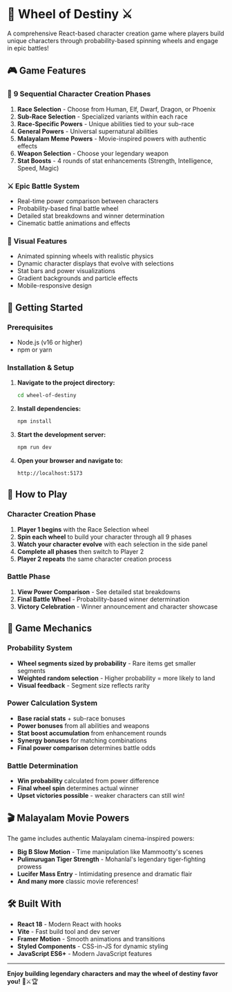 # 🎡 Wheel of Destiny ⚔️

A comprehensive React-based character creation game where players build unique characters through probability-based spinning wheels and engage in epic battles!

## 🎮 Game Features

### 🎯 **9 Sequential Character Creation Phases**
1. **Race Selection** - Choose from Human, Elf, Dwarf, Dragon, or Phoenix
2. **Sub-Race Selection** - Specialized variants within each race
3. **Race-Specific Powers** - Unique abilities tied to your sub-race
4. **General Powers** - Universal supernatural abilities
5. **Malayalam Meme Powers** - Movie-inspired powers with authentic effects
6. **Weapon Selection** - Choose your legendary weapon
7. **Stat Boosts** - 4 rounds of stat enhancements (Strength, Intelligence, Speed, Magic)

### ⚔️ **Epic Battle System**
- Real-time power comparison between characters
- Probability-based final battle wheel
- Detailed stat breakdowns and winner determination
- Cinematic battle animations and effects

### 🎨 **Visual Features**
- Animated spinning wheels with realistic physics
- Dynamic character displays that evolve with selections
- Stat bars and power visualizations
- Gradient backgrounds and particle effects
- Mobile-responsive design

## 🚀 Getting Started

### Prerequisites
- Node.js (v16 or higher)
- npm or yarn

### Installation & Setup

1. **Navigate to the project directory:**
   ```bash
   cd wheel-of-destiny
   ```

2. **Install dependencies:**
   ```bash
   npm install
   ```

3. **Start the development server:**
   ```bash
   npm run dev
   ```

4. **Open your browser and navigate to:**
   ```
   http://localhost:5173
   ```

## 🎲 How to Play

### Character Creation Phase
1. **Player 1 begins** with the Race Selection wheel
2. **Spin each wheel** to build your character through all 9 phases
3. **Watch your character evolve** with each selection in the side panel
4. **Complete all phases** then switch to Player 2
5. **Player 2 repeats** the same character creation process

### Battle Phase
1. **View Power Comparison** - See detailed stat breakdowns
2. **Final Battle Wheel** - Probability-based winner determination
3. **Victory Celebration** - Winner announcement and character showcase

## 🎯 Game Mechanics

### Probability System
- **Wheel segments sized by probability** - Rare items get smaller segments
- **Weighted random selection** - Higher probability = more likely to land
- **Visual feedback** - Segment size reflects rarity

### Power Calculation System
- **Base racial stats** + sub-race bonuses
- **Power bonuses** from all abilities and weapons
- **Stat boost accumulation** from enhancement rounds
- **Synergy bonuses** for matching combinations
- **Final power comparison** determines battle odds

### Battle Determination
- **Win probability** calculated from power difference
- **Final wheel spin** determines actual winner
- **Upset victories possible** - weaker characters can still win!

## 🎬 Malayalam Movie Powers

The game includes authentic Malayalam cinema-inspired powers:
- **Big B Slow Motion** - Time manipulation like Mammootty's scenes
- **Pulimurugan Tiger Strength** - Mohanlal's legendary tiger-fighting prowess
- **Lucifer Mass Entry** - Intimidating presence and dramatic flair
- **And many more** classic movie references!

## 🛠️ Built With

- **React 18** - Modern React with hooks
- **Vite** - Fast build tool and dev server
- **Framer Motion** - Smooth animations and transitions
- **Styled Components** - CSS-in-JS for dynamic styling
- **JavaScript ES6+** - Modern JavaScript features

---

**Enjoy building legendary characters and may the wheel of destiny favor you!** 🎡⚔️🏆